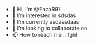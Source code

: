 - 👋 Hi, I’m @EnzoR91
- 👀 I’m interested in sdsdas
- 🌱 I’m currently asdassdaas
- 💞️ I’m looking to collaborate on .
- 📫 How to reach me ...fghf

<!---
EnzoR91/EnzoR91 is a ✨ special ✨ repository because its `README.md` (this file) appears on your GitHub profile.
You can click the Preview link to take a look at your changes.
--->
